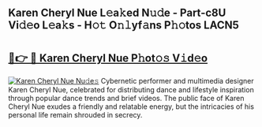 ## Karen Cheryl Nue L𝚎a𝚔ed N𝚞𝚍e - Part-c8U Vi𝚍𝚎o L𝚎a𝚔s - H𝚘𝚝 O𝚗𝚕yf𝚊ns P𝚑𝚘tos LACN5

# <h2><a href="http://kfbjhl.oniu.top/?m=Karen+Cheryl+Nue">🔗👉 🔴 Karen Cheryl Nue P𝚑ot𝚘𝚜 V𝚒d𝚎o</a></h2>

[![Karen Cheryl Nue Nu𝚍e𝚜](https://i.imgur.com/0qMVB7G.gif)](http://kfbjhl.oniu.top/?m=Karen+Cheryl+Nue)
Cybernetic performer and multimedia designer Karen Cheryl Nue, celebrated for distributing dance and lifestyle inspiration through popular dance trends and brief videos. The public face of Karen Cheryl Nue exudes a friendly and relatable energy, but the intricacies of his personal life remain shrouded in secrecy.  

